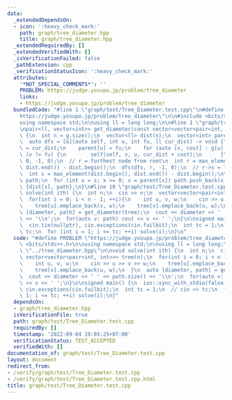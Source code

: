 ```yaml
---
data:
  _extendedDependsOn:
  - icon: ':heavy_check_mark:'
    path: graph/tree_diameter.hpp
    title: graph/tree_diameter.hpp
  _extendedRequiredBy: []
  _extendedVerifiedWith: []
  _isVerificationFailed: false
  _pathExtension: cpp
  _verificationStatusIcon: ':heavy_check_mark:'
  attributes:
    '*NOT_SPECIAL_COMMENTS*': ''
    PROBLEM: https://judge.yosupo.jp/problem/tree_diameter
    links:
    - https://judge.yosupo.jp/problem/tree_diameter
  bundledCode: "#line 1 \"graph/test/Tree_Diameter.test.cpp\"\n#define PROBLEM \"\
    https://judge.yosupo.jp/problem/tree_diameter\"\n\n#include <bits/stdc++.h>\n\n\
    using namespace std;\n\nusing ll = long long;\n\n#line 1 \"graph/tree_diameter.hpp\"\
    \npair<ll, vector<int>> get_diameter(const vector<vector<pair<int, int>>>& g)\
    \ {\n  int n = g.size();\n  vector<ll> dist(n);\n  vector<int> parent(n);\n\n\
    \  auto dfs = [&](auto self, int u, int fu, ll cur_dist) -> void {\n    dist[u]\
    \ = cur_dist;\n    parent[u] = fu;\n    for (auto [v, cost] : g[u])\n      if\
    \ (v != fu) {\n        self(self, v, u, cur_dist + cost);\n      }\n  };\n  dfs(dfs,\
    \ 0, -1, 0);\n  // r = furthest node from root\n  int r = max_element(dist.begin(),\
    \ dist.end()) - dist.begin();\n  dfs(dfs, r, -1, 0);\n  // r->s = longest path\n\
    \  int s = max_element(dist.begin(), dist.end()) - dist.begin();\n\n  vector<int>\
    \ path;\n  for (int x = s; x >= 0; x = parent[x]) path.push_back(x);\n\n  return\
    \ {dist[s], path};\n}\n#line 10 \"graph/test/Tree_Diameter.test.cpp\"\n\nvoid\
    \ solve(int ith) {\n  int n;\n  cin >> n;\n  vector<vector<pair<int, int>>> tree(n);\n\
    \  for(int i = 0; i < n - 1; ++i){\n    int u, v, w;\n    cin >> u >> v >> w;\n\
    \    tree[u].emplace_back(v, w);\n    tree[v].emplace_back(u, w);\n  }\n  auto\
    \ [diameter, path] = get_diameter(tree);\n  cout << diameter << ' ' << path.size()\
    \ << '\\n';\n  for(auto v: path) cout << v << ' ';\n}\n\nsigned main() {\n  ios::sync_with_stdio(false);\n\
    \  cin.tie(nullptr), cin.exceptions(cin.failbit);\n  int tc = 1;\n  // cin >>\
    \ tc;\n  for (int i = 1; i <= tc; ++i) solve(i);\n}\n"
  code: "#define PROBLEM \"https://judge.yosupo.jp/problem/tree_diameter\"\n\n#include\
    \ <bits/stdc++.h>\n\nusing namespace std;\n\nusing ll = long long;\n\n#include\
    \ \"../tree_diameter.hpp\"\n\nvoid solve(int ith) {\n  int n;\n  cin >> n;\n \
    \ vector<vector<pair<int, int>>> tree(n);\n  for(int i = 0; i < n - 1; ++i){\n\
    \    int u, v, w;\n    cin >> u >> v >> w;\n    tree[u].emplace_back(v, w);\n\
    \    tree[v].emplace_back(u, w);\n  }\n  auto [diameter, path] = get_diameter(tree);\n\
    \  cout << diameter << ' ' << path.size() << '\\n';\n  for(auto v: path) cout\
    \ << v << ' ';\n}\n\nsigned main() {\n  ios::sync_with_stdio(false);\n  cin.tie(nullptr),\
    \ cin.exceptions(cin.failbit);\n  int tc = 1;\n  // cin >> tc;\n  for (int i =\
    \ 1; i <= tc; ++i) solve(i);\n}"
  dependsOn:
  - graph/tree_diameter.hpp
  isVerificationFile: true
  path: graph/test/Tree_Diameter.test.cpp
  requiredBy: []
  timestamp: '2022-09-04 19:05:25+07:00'
  verificationStatus: TEST_ACCEPTED
  verifiedWith: []
documentation_of: graph/test/Tree_Diameter.test.cpp
layout: document
redirect_from:
- /verify/graph/test/Tree_Diameter.test.cpp
- /verify/graph/test/Tree_Diameter.test.cpp.html
title: graph/test/Tree_Diameter.test.cpp
---
```

